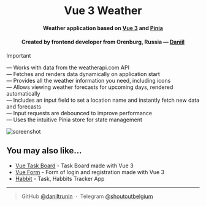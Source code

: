 <h1 align="center">
  Vue 3 Weather
</h1>

<h4 align="center">Weather application based on <a href="https://vuejs.org/" target="_blank">Vue 3</a> and <a href='https://pinia.vuejs.org/'>Pinia</a></h4>
<h4 align="center">Created by frontend developer from Orenburg, Russia — <a href="https://github.com/daniltrunin" target="_blank">Daniil</a></h4>

> [!IMPORTANT]
> — Works with data from the weatherapi.com API  
> — Fetches and renders data dynamically on application start  
> — Provides all the weather information you need, including icons  
> — Allows viewing weather forecasts for upcoming days, rendered automatically  
> — Includes an input field to set a location name and instantly fetch new data and forecasts  
> — Input requests are debounced to improve performance  
> — Uses the intuitive Pinia store for state management  

![screenshot](./public/presentation.gif)

## You may also like...

- [Vue Task Board](https://github.com/daniltrunin/vue-task-board) - Task Board made with Vue 3
- [Vue Form](https://github.com/daniltrunin/vue-form) - Form of login and registration made with Vue 3
- [Habbit](https://github.com/amitmerchant1990/correo) - Task, Habbits Tracker App

---

> GitHub [@daniltrunin](https://github.com/daniltrunin) &nbsp;&middot;&nbsp;
> Telegram [@shoutoutbelgium](https://t.me/shoutoutbelgium)
